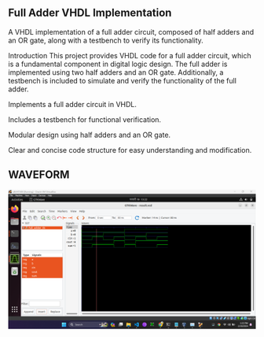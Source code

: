 ## Full Adder VHDL Implementation

A VHDL implementation of a full adder circuit, composed of half adders and an OR gate, along with a testbench to verify its functionality.

Introduction
This project provides VHDL code for a full adder circuit, which is a fundamental component in digital logic design. The full adder is implemented using two half adders and an OR gate. Additionally, a testbench is included to simulate and verify the functionality of the full adder.

Implements a full adder circuit in VHDL.

Includes a testbench for functional verification.

Modular design using half adders and an OR gate.

Clear and concise code structure for easy understanding and modification.

## WAVEFORM 
<img src="https://github.com/Sudhin-star1/Embedded_VHDL_LAB/blob/main/fulladder2halfadderORgate/Screenshot%20(421).png">
